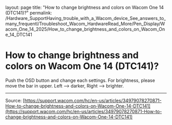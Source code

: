 layout: page
title: "How to change brightness and colors on Wacom One 14 (DTC141)?"
permalink: /Hardware_SupportHaving_trouble_with_a_Wacom_device_See_answers_to_many_frequentl/Troubleshoot_Wacom_HardwareRead_More/Pen_Display/Wacom_One_14_2025/How_to_change_brightness_and_colors_on_Wacom_One_14_DTC141

# How to change brightness and colors on Wacom One 14 (DTC141)?

Push the OSD button and change each settings. For brightness, please move the bar in upper. Left --> darker, Right --> brighter.

---
Source: [https://support.wacom.com/hc/en-us/articles/34979078270871-How-to-change-brightness-and-colors-on-Wacom-One-14-DTC141](https://support.wacom.com/hc/en-us/articles/34979078270871-How-to-change-brightness-and-colors-on-Wacom-One-14-DTC141)
